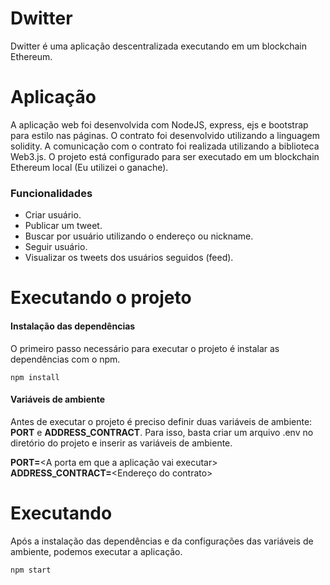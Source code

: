 # Dwitter
Dwitter é uma aplicação descentralizada executando em um blockchain Ethereum.

# Aplicação
A aplicação web foi desenvolvida com NodeJS, express, ejs e bootstrap para estilo nas páginas. O contrato foi desenvolvido 
utilizando a linguagem solidity. A comunicação com o contrato foi realizada utilizando a biblioteca Web3.js. O projeto está configurado para ser executado em um blockchain Ethereum local (Eu utilizei o ganache).

### Funcionalidades
  - Criar usuário.
  - Publicar um tweet.
  - Buscar por usuário utilizando o endereço ou nickname.
  - Seguir usuário.
  - Visualizar os tweets dos usuários seguidos (feed).
  
# Executando o projeto
#### Instalação das dependências
O primeiro passo necessário para executar o projeto é instalar as dependências com o npm.
```console
npm install
```
#### Variáveis de ambiente
Antes de executar o projeto é preciso definir duas variáveis de ambiente: <b>PORT</b>  e <b>ADDRESS_CONTRACT</b>.
Para isso, basta criar um arquivo .env no diretório do projeto e inserir as variáveis de ambiente.

<b>PORT=</b><A porta em que a aplicação vai executar> </br>
<b>ADDRESS_CONTRACT=</b><Endereço do contrato>

# Executando
Após a instalação das dependências e da configurações das variáveis de ambiente, podemos executar a aplicação.
```console
npm start
```
